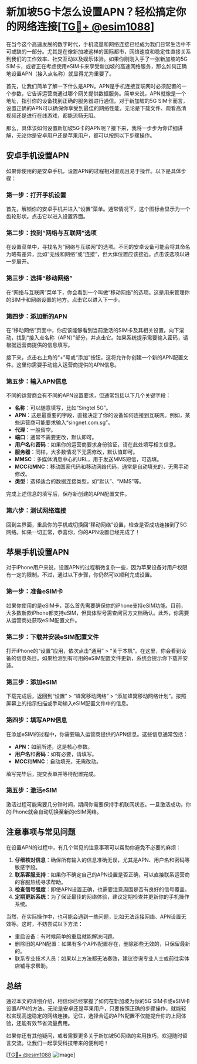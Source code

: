 # 新加坡5G卡怎么设置APN？轻松搞定你的网络连接[[TG💪+ @esim1088](https://t.me/s/esim1088)]

在当今这个高速发展的数字时代，手机流量和网络连接已经成为我们日常生活中不可或缺的一部分。尤其是在像新加坡这样的国际都市，网络速度和稳定性直接关系到我们的工作效率、社交互动以及娱乐体验。如果你刚刚入手了一张新加坡的5G SIM卡，或者正在考虑使用eSIM卡来享受新加坡的高速网络服务，那么如何正确地设置APN（接入点名称）就显得尤为重要了。

首先，让我们简单了解一下什么是APN。APN是手机连接互联网时必须配置的一个参数，它告诉运营商通过哪个网关提供数据服务。简单来说，APN就像是一个地址，指引你的设备找到正确的服务器进行通信。对于新加坡的5G SIM卡而言，设置正确的APN可以确保你享受到最佳的网络性能，无论是下载文件、观看高清视频还是进行在线游戏，都能流畅无阻。

那么，具体该如何设置新加坡5G卡的APN呢？接下来，我将一步步为你详细讲解，无论你是安卓用户还是苹果用户，都可以按照以下步骤操作。

## 安卓手机设置APN

如果你使用的是安卓手机，设置APN的过程相对直观且易于操作。以下是具体步骤：

### 第一步：打开手机设置
首先，解锁你的安卓手机并进入“设置”菜单。通常情况下，这个图标会显示为一个齿轮形状。点击它以进入设置界面。

### 第二步：找到“网络与互联网”选项
在设置菜单中，寻找名为“网络与互联网”的选项。不同的安卓设备可能会将其命名为略有差异，比如“无线和网络”或“连接”，但大体位置应该接近。点击该选项以进一步展开。

### 第三步：选择“移动网络”
在“网络与互联网”菜单下，你会看到一个叫做“移动网络”的选项。这是用来管理你的SIM卡和网络设置的地方。点击它以进入下一步。

### 第四步：添加新的APN
在“移动网络”页面中，你应该能够看到当前激活的SIM卡及其相关设置。向下滚动，找到“接入点名称（APN）”部分，并点击它。如果系统提示需要输入密码，请根据运营商提供的信息填写。

接下来，点击右上角的“+”号或“添加”按钮，这将允许你创建一个新的APN配置文件。这里你需要手动输入运营商提供的APN信息。

### 第五步：输入APN信息
不同的运营商会有不同的APN设置要求，但通常包括以下几个关键字段：
- **名称**：可以随意填写，比如“Singtel 5G”。
- **APN**：这是最重要的字段，直接决定了你的设备如何连接到互联网。例如，某些运营商可能要求输入“singnet.com.sg”。
- **代理**：一般留空。
- **端口**：通常不需要更改，默认即可。
- **用户名**和**密码**：如果你的运营商要求身份验证，请在此处填写相关信息。
- **服务器**：同样，大多数情况下无需修改，默认值即可。
- **MMSC**：多媒体消息中心的URL，用于发送MMS短信，可选填。
- **MCC**和**MNC**：移动国家代码和移动网络代码，通常是自动填充的，无需手动修改。
- **类型**：选择适合的数据连接类型，如“默认”、“MMS”等。

完成上述信息的填写后，保存新创建的APN配置文件。

### 第六步：测试网络连接
回到主界面，重启你的手机或切换回“移动网络”设置，检查是否成功连接到了5G网络。如果一切正常，恭喜你，你的APN设置已经完成了！

## 苹果手机设置APN

对于iPhone用户来说，设置APN的过程稍微复杂一些，因为苹果设备对用户权限有一定的限制。不过，通过以下步骤，你仍然可以顺利完成设置。

### 第一步：准备eSIM卡
如果你使用的是eSIM卡，那么首先需要确保你的iPhone支持eSIM功能。目前，大多数新款iPhone都支持eSIM，但具体型号需查阅官方文档确认。此外，你需要从运营商处获取eSIM配置文件。

### 第二步：下载并安装eSIM配置文件
打开iPhone的“设置”应用，依次点击“通用” > “关于本机”。在这里，你会看到设备的信息条目。如果检测到有可用的eSIM配置文件更新，系统会提示你下载并安装。

### 第三步：添加eSIM
下载完成后，返回到“设置” > “蜂窝移动网络” > “添加蜂窝移动网络计划”。按照屏幕上的指示扫描或手动输入eSIM配置文件中的信息。

### 第四步：填写APN信息
在添加eSIM的过程中，你需要输入运营商提供的APN信息。这些信息通常包括：
- **APN**：如前所述，这是核心参数。
- **用户名**和**密码**：如有必要，请填写。
- **MCC**和**MNC**：自动填充，无需改动。

填写完毕后，提交表单并等待配置完成。

### 第五步：激活eSIM
激活过程可能需要几分钟时间，期间你需要保持手机联网状态。一旦激活成功，你的iPhone就会自动切换至新的eSIM网络。

## 注意事项与常见问题

在设置APN的过程中，有几个常见的注意事项可以帮助你避免不必要的麻烦：
1. **仔细核对信息**：确保所有输入的信息准确无误，尤其是APN、用户名和密码等敏感字段。
2. **联系客服支持**：如果你不确定自己的APN设置是否正确，可以直接联系运营商的客服热线寻求帮助。
3. **检查信号强度**：即使APN设置正确，也需要注意周围是否有良好的信号覆盖。
4. **定期更新系统**：为了保证最佳的网络体验，建议定期检查并更新你的手机操作系统。

当然，在实际操作中，也可能会遇到一些问题，比如无法连接网络、APN设置无效等。这时，不妨尝试以下方法：
- 重启设备：有时候简单的重启就能解决问题。
- 删除旧的APN配置：如果有多个APN配置存在，删除那些无效的，只保留最新的。
- 联系专业技术人员：如果以上方法都无法奏效，建议咨询专业人士或前往实体店铺寻求帮助。

## 总结

通过本文的详细介绍，相信你已经掌握了如何在新加坡为你的5G SIM卡或eSIM卡设置APN的方法。无论是安卓还是苹果用户，只要按照正确的步骤操作，就能轻松实现高速稳定的网络连接。记住，选择合适的APN配置不仅能提升你的上网体验，还能有效节省流量费用。

如果你还有其他疑问，或者需要更多关于新加坡5G网络的实用技巧，欢迎随时留言交流。让我们一起享受科技带来的便利吧！

[[TG💪+ @esim1088](https://t.me/s/esim1088) ![Image](https://i.postimg.cc/4NQfJmqS/Snipaste-2025-05-13-00-14-12.png)]